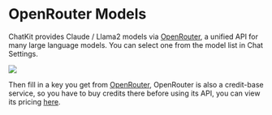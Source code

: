 # OpenRouter Models

ChatKit provides Claude / Llama2 models via [OpenRouter](https://openrouter.ai/docs), a unified API for many large language models. You can select one from the model list in Chat Settings.

![](https://cdn.jsdelivr.net/gh/egoist-bot/images@main/uPic/Q7pWvP.png)

Then fill in a key you get from [OpenRouter](https://openrouter.ai/docs), OpenRouter is also a credit-base service, so you have to buy credits there before using its API, you can view its pricing [here](https://openrouter.ai/docs).
